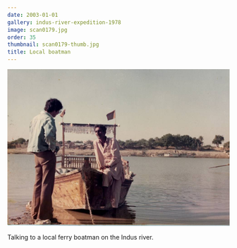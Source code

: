 ```yaml
---
date: 2003-01-01
gallery: indus-river-expedition-1978
image: scan0179.jpg
order: 35
thumbnail: scan0179-thumb.jpg
title: Local boatman
---
```


![Local boatman](./scan0179.jpg)

Talking to a local ferry boatman on the Indus river.